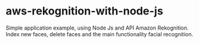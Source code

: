 # aws-rekognition-with-node-js
Simple application example, using Node Js and API Amazon Rekognition. Index new faces, delete faces and the main functionality facial recognition.
